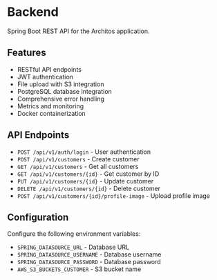 # Backend

Spring Boot REST API for the Architos application.

## Features

- RESTful API endpoints
- JWT authentication
- File upload with S3 integration
- PostgreSQL database integration
- Comprehensive error handling
- Metrics and monitoring
- Docker containerization

## API Endpoints

- `POST /api/v1/auth/login` - User authentication
- `POST /api/v1/customers` - Create customer
- `GET /api/v1/customers` - Get all customers
- `GET /api/v1/customers/{id}` - Get customer by ID
- `PUT /api/v1/customers/{id}` - Update customer
- `DELETE /api/v1/customers/{id}` - Delete customer
- `POST /api/v1/customers/{id}/profile-image` - Upload profile image

## Configuration

Configure the following environment variables:

- `SPRING_DATASOURCE_URL` - Database URL
- `SPRING_DATASOURCE_USERNAME` - Database username
- `SPRING_DATASOURCE_PASSWORD` - Database password
- `AWS_S3_BUCKETS_CUSTOMER` - S3 bucket name
